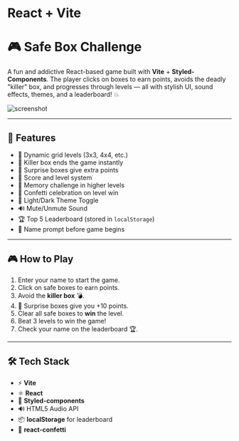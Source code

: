 # React + Vite

# 🎮 Safe Box Challenge

A fun and addictive React-based game built with **Vite** + **Styled-Components**. The player clicks on boxes to earn points, avoids the deadly "killer" box, and progresses through levels — all with stylish UI, sound effects, themes, and a leaderboard! 💥

![screenshot](./screenshot.png)

---

## 🚀 Features

- 🔢 Dynamic grid levels (3x3, 4x4, etc.)
- 🧨 Killer box ends the game instantly
- 🎁 Surprise boxes give extra points
- 💯 Score and level system
- 🧠 Memory challenge in higher levels
- 🎊 Confetti celebration on level win
- 🌙 Light/Dark Theme Toggle
- 🔊 Mute/Unmute Sound
- 🏆 Top 5 Leaderboard (stored in `localStorage`)
- 🧑 Name prompt before game begins

---

## 🎮 How to Play

1. Enter your name to start the game.
2. Click on safe boxes to earn points.
3. Avoid the **killer box** 💣.
4. 🎁 Surprise boxes give you +10 points.
5. Clear all safe boxes to **win** the level.
6. Beat 3 levels to win the game!
7. Check your name on the leaderboard 🏆.

---

## 🛠️ Tech Stack

- ⚡ **Vite**
- ⚛️ **React**
- 💅 **Styled-components**
- 🔊 HTML5 Audio API
- 📦 **localStorage** for leaderboard
- 🎉 **react-confetti**

